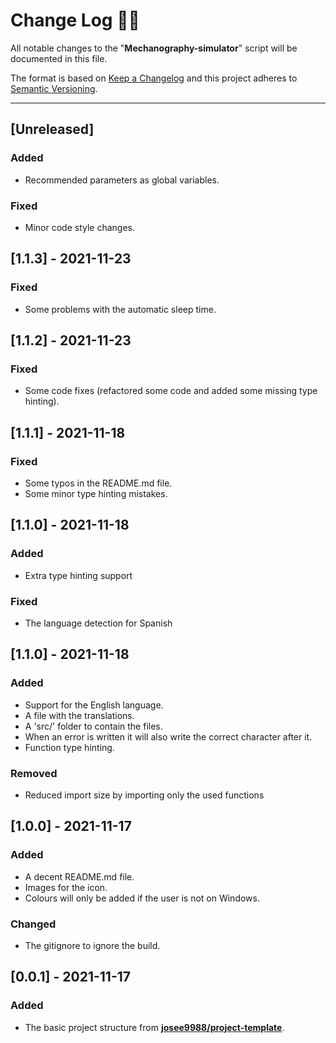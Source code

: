 <!-- markdownlint-disable MD024-->
# **Change Log** 📜📝

All notable changes to the "**Mechanography-simulator**" script will be documented in this file.

The format is based on [Keep a Changelog](https://keepachangelog.com/en/1.0.0/) and this project adheres to [Semantic Versioning](https://semver.org/spec/v2.0.0.html).

---

## [Unreleased]

### Added

* Recommended parameters as global variables.

### Fixed

* Minor code style changes.

## [**1.1.3**] - 2021-11-23

### Fixed

* Some problems with the automatic sleep time.

## [**1.1.2**] - 2021-11-23

### Fixed

* Some code fixes (refactored some code and added some missing type hinting).

## [**1.1.1**] - 2021-11-18

### Fixed

* Some typos in the README.md file.
* Some minor type hinting mistakes.

## [**1.1.0**] - 2021-11-18

### Added

* Extra type hinting support

### Fixed

* The language detection for Spanish

## [**1.1.0**] - 2021-11-18

### Added

* Support for the English language.
* A file with the translations.
* A 'src/' folder to contain the files.
* When an error is written it will also write the correct character after it.
* Function type hinting.

### Removed

* Reduced import size by importing only the used functions

## [**1.0.0**] - 2021-11-17

### Added

* A decent README.md file.
* Images for the icon.
* Colours will only be added if the user is not on Windows.

### Changed

* The gitignore to ignore the build.

## [**0.0.1**] - 2021-11-17

### Added

* The basic project structure from **[josee9988/project-template](https://github.com/Josee9988/project-template)**.
